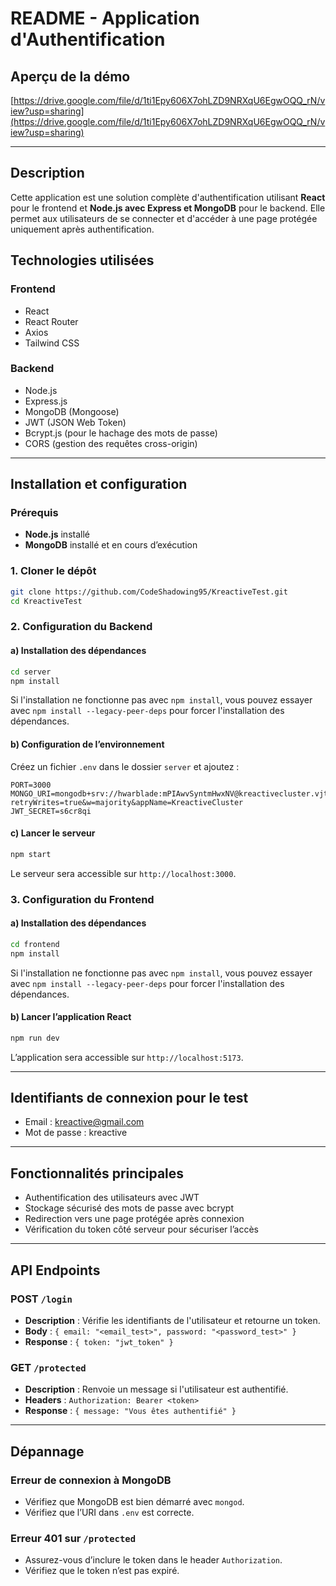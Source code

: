 # README - Application d'Authentification

## Aperçu de la démo
[https://drive.google.com/file/d/1ti1Epy606X7ohLZD9NRXqU6EgwOQQ_rN/view?usp=sharing](https://drive.google.com/file/d/1ti1Epy606X7ohLZD9NRXqU6EgwOQQ_rN/view?usp=sharing)

---

## Description

Cette application est une solution complète d'authentification utilisant **React** pour le frontend et **Node.js avec Express et MongoDB** pour le backend. Elle permet aux utilisateurs de se connecter et d'accéder à une page protégée uniquement après authentification.

## Technologies utilisées

### Frontend

- React
- React Router
- Axios
- Tailwind CSS

### Backend

- Node.js
- Express.js
- MongoDB (Mongoose)
- JWT (JSON Web Token)
- Bcrypt.js (pour le hachage des mots de passe)
- CORS (gestion des requêtes cross-origin)

---

## Installation et configuration

### Prérequis

- **Node.js** installé
- **MongoDB** installé et en cours d’exécution

### 1. Cloner le dépôt

```sh
git clone https://github.com/CodeShadowing95/KreactiveTest.git
cd KreactiveTest
```

### 2. Configuration du Backend

#### a) Installation des dépendances

```sh
cd server
npm install
```

Si l'installation ne fonctionne pas avec `npm install`, vous pouvez essayer avec `npm install --legacy-peer-deps` pour forcer l'installation des dépendances.

#### b) Configuration de l’environnement

Créez un fichier `.env` dans le dossier `server` et ajoutez :

```env
PORT=3000
MONGO_URI=mongodb+srv://hwarblade:mPIAwvSyntmHwxNV@kreactivecluster.vjtuq.mongodb.net/?retryWrites=true&w=majority&appName=KreactiveCluster
JWT_SECRET=s6cr8qi
```

#### c) Lancer le serveur

```sh
npm start
```

Le serveur sera accessible sur `http://localhost:3000`.

### 3. Configuration du Frontend

#### a) Installation des dépendances

```sh
cd frontend
npm install
```

Si l'installation ne fonctionne pas avec `npm install`, vous pouvez essayer avec `npm install --legacy-peer-deps` pour forcer l'installation des dépendances.

#### b) Lancer l’application React

```sh
npm run dev
```

L’application sera accessible sur `http://localhost:5173`.

---

## Identifiants de connexion pour le test
- Email : kreactive@gmail.com
- Mot de passe : kreactive

---

## Fonctionnalités principales

- Authentification des utilisateurs avec JWT
- Stockage sécurisé des mots de passe avec bcrypt
- Redirection vers une page protégée après connexion
- Vérification du token côté serveur pour sécuriser l’accès

---

## API Endpoints

### **POST** `/login`

- **Description** : Vérifie les identifiants de l'utilisateur et retourne un token.
- **Body** : `{ email: "<email_test>", password: "<password_test>" }`
- **Response** : `{ token: "jwt_token" }`

### **GET** `/protected`

- **Description** : Renvoie un message si l'utilisateur est authentifié.
- **Headers** : `Authorization: Bearer <token>`
- **Response** : `{ message: "Vous êtes authentifié" }`

---

## Dépannage

### Erreur de connexion à MongoDB

- Vérifiez que MongoDB est bien démarré avec `mongod`.
- Vérifiez que l’URI dans `.env` est correcte.

### Erreur 401 sur `/protected`

- Assurez-vous d’inclure le token dans le header `Authorization`.
- Vérifiez que le token n’est pas expiré.